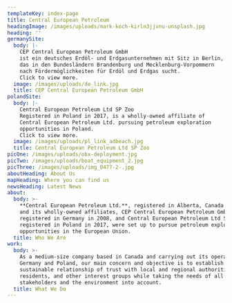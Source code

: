 ```yaml
---
templateKey: index-page
title: Central European Petroleum
headingImage: /images/uploads/mark-koch-kirln3jjvnu-unsplash.jpg
heading: ''
germanySite:
  body: |-
    CEP Central European Petroleum GmbH
    ist ein deutsches Erdöl- und Erdgasunternehmen mit Sitz in Berlin,
    das in den Bundesländern Brandenburg und Mecklenburg-Vorpommern
    nach Fördermöglichkeiten für Erdöl und Erdgas sucht.
    Click to view more.
  image: /images/uploads/de_link.jpg
  title: CEP Central European Petroleum GmbH
polandSite:
  body: |-
    Central European Petroleum Ltd SP Zoo
    Registered in Poland in 2017, is a wholly-owned affiliate of
    Central European Petroleum Ltd. pursuing petroleum exploration
    opportunities in Poland.
    Click to view more.
  image: /images/uploads/pl_link_adbeach.jpg
  title: Central European Petroleum Ltd SP Zoo
picOne: /images/uploads/obx-deployment.jpg
picTwo: /images/uploads/boat_equipment_2.jpg
picThree: /images/uploads/img_0477-2-.jpg
aboutHeading: About Us
mapHeading: Where you can find us
newsHeading: Latest News
about:
  body: >-
    **Central European Petroleum Ltd.**, registered in Alberta, Canada in 2006,
    and its wholly-owned affiliates, CEP Central European Petroleum GmbH,
    registered in Germany in 2008, and Central European Petroleum Ltd SP Zoo,
    registered in Poland in 2017, were set up to pursue petroleum exploration
    opportunities in the European Union.
  title: Who We Are
work:
  body: >-
    As a medium-size company based in Canada and carrying out its operations in
    Germany and Poland, our main concern and objective is to establish a
    sustainable relationship of trust with local and regional authorities,
    residents, and other interest groups while taking the needs of all
    stakeholders and the environment into account.
  title: What We Do
---
```


